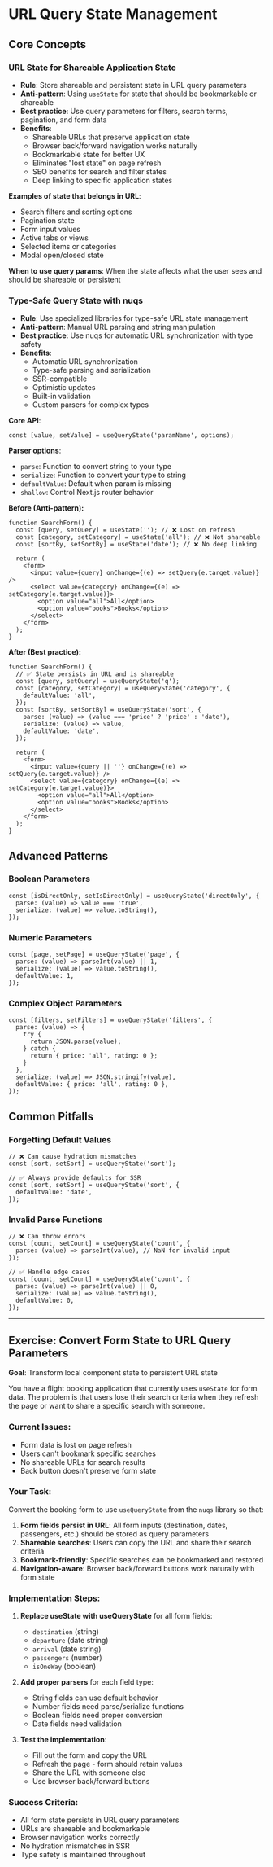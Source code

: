 # URL Query State Management

## Core Concepts

### URL State for Shareable Application State

- **Rule**: Store shareable and persistent state in URL query parameters
- **Anti-pattern**: Using `useState` for state that should be bookmarkable or shareable
- **Best practice**: Use query parameters for filters, search terms, pagination, and form data
- **Benefits**:
  - Shareable URLs that preserve application state
  - Browser back/forward navigation works naturally
  - Bookmarkable state for better UX
  - Eliminates "lost state" on page refresh
  - SEO benefits for search and filter states
  - Deep linking to specific application states

**Examples of state that belongs in URL**:

- Search filters and sorting options
- Pagination state
- Form input values
- Active tabs or views
- Selected items or categories
- Modal open/closed state

**When to use query params**: When the state affects what the user sees and should be shareable or persistent

### Type-Safe Query State with nuqs

- **Rule**: Use specialized libraries for type-safe URL state management
- **Anti-pattern**: Manual URL parsing and string manipulation
- **Best practice**: Use nuqs for automatic URL synchronization with type safety
- **Benefits**:
  - Automatic URL synchronization
  - Type-safe parsing and serialization
  - SSR-compatible
  - Optimistic updates
  - Built-in validation
  - Custom parsers for complex types

**Core API**:

```tsx
const [value, setValue] = useQueryState('paramName', options);
```

**Parser options**:

- `parse`: Function to convert string to your type
- `serialize`: Function to convert your type to string
- `defaultValue`: Default when param is missing
- `shallow`: Control Next.js router behavior

**Before (Anti-pattern):**

```tsx
function SearchForm() {
  const [query, setQuery] = useState(''); // ❌ Lost on refresh
  const [category, setCategory] = useState('all'); // ❌ Not shareable
  const [sortBy, setSortBy] = useState('date'); // ❌ No deep linking

  return (
    <form>
      <input value={query} onChange={(e) => setQuery(e.target.value)} />
      <select value={category} onChange={(e) => setCategory(e.target.value)}>
        <option value="all">All</option>
        <option value="books">Books</option>
      </select>
    </form>
  );
}
```

**After (Best practice):**

```tsx
function SearchForm() {
  // ✅ State persists in URL and is shareable
  const [query, setQuery] = useQueryState('q');
  const [category, setCategory] = useQueryState('category', {
    defaultValue: 'all',
  });
  const [sortBy, setSortBy] = useQueryState('sort', {
    parse: (value) => (value === 'price' ? 'price' : 'date'),
    serialize: (value) => value,
    defaultValue: 'date',
  });

  return (
    <form>
      <input value={query || ''} onChange={(e) => setQuery(e.target.value)} />
      <select value={category} onChange={(e) => setCategory(e.target.value)}>
        <option value="all">All</option>
        <option value="books">Books</option>
      </select>
    </form>
  );
}
```

## Advanced Patterns

### Boolean Parameters

```tsx
const [isDirectOnly, setIsDirectOnly] = useQueryState('directOnly', {
  parse: (value) => value === 'true',
  serialize: (value) => value.toString(),
});
```

### Numeric Parameters

```tsx
const [page, setPage] = useQueryState('page', {
  parse: (value) => parseInt(value) || 1,
  serialize: (value) => value.toString(),
  defaultValue: 1,
});
```

### Complex Object Parameters

```tsx
const [filters, setFilters] = useQueryState('filters', {
  parse: (value) => {
    try {
      return JSON.parse(value);
    } catch {
      return { price: 'all', rating: 0 };
    }
  },
  serialize: (value) => JSON.stringify(value),
  defaultValue: { price: 'all', rating: 0 },
});
```

## Common Pitfalls

### Forgetting Default Values

```tsx
// ❌ Can cause hydration mismatches
const [sort, setSort] = useQueryState('sort');

// ✅ Always provide defaults for SSR
const [sort, setSort] = useQueryState('sort', {
  defaultValue: 'date',
});
```

### Invalid Parse Functions

```tsx
// ❌ Can throw errors
const [count, setCount] = useQueryState('count', {
  parse: (value) => parseInt(value), // NaN for invalid input
});

// ✅ Handle edge cases
const [count, setCount] = useQueryState('count', {
  parse: (value) => parseInt(value) || 0,
  serialize: (value) => value.toString(),
  defaultValue: 0,
});
```

---

## Exercise: Convert Form State to URL Query Parameters

**Goal**: Transform local component state to persistent URL state

You have a flight booking application that currently uses `useState` for form data. The problem is that users lose their search criteria when they refresh the page or want to share a specific search with someone.

### Current Issues:

- Form data is lost on page refresh
- Users can't bookmark specific searches
- No shareable URLs for search results
- Back button doesn't preserve form state

### Your Task:

Convert the booking form to use `useQueryState` from the `nuqs` library so that:

1. **Form fields persist in URL**: All form inputs (destination, dates, passengers, etc.) should be stored as query parameters
2. **Shareable searches**: Users can copy the URL and share their search criteria
3. **Bookmark-friendly**: Specific searches can be bookmarked and restored
4. **Navigation-aware**: Browser back/forward buttons work naturally with form state

### Implementation Steps:

1. **Replace useState with useQueryState** for all form fields:

   - `destination` (string)
   - `departure` (date string)
   - `arrival` (date string)
   - `passengers` (number)
   - `isOneWay` (boolean)

2. **Add proper parsers** for each field type:

   - String fields can use default behavior
   - Number fields need parse/serialize functions
   - Boolean fields need proper conversion
   - Date fields need validation

3. **Test the implementation**:
   - Fill out the form and copy the URL
   - Refresh the page - form should retain values
   - Share the URL with someone else
   - Use browser back/forward buttons

### Success Criteria:

- All form state persists in URL query parameters
- URLs are shareable and bookmarkable
- Browser navigation works correctly
- No hydration mismatches in SSR
- Type safety is maintained throughout
